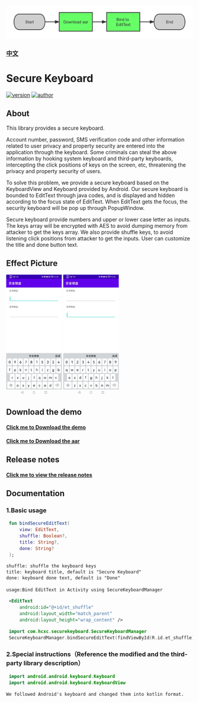 ![frame](images/frame.png)

### [中文](README_CN.md)

# Secure Keyboard
[![version](https://img.shields.io/badge/version-1.0.0-brightgreen.svg)](https://bintray.com/geyifeng/maven/immersionbar) [![author](https://img.shields.io/badge/author-hcxc-orange.svg)](https://github.com/gyf-dev)

## About
This library provides a secure keyboard.

Account number, password, SMS verification code and other information related to user privacy and property security are entered into the application through the keyboard.
Some criminals can steal the above information by hooking system keyboard and third-party keyboards, intercepting the click positions of keys on the screen, etc,
threatening the privacy and property security of users.

To solve this problem, we provide a secure keyboard based on the KeyboardView and Keyboard provided by Android.
Our secure keyboard is bounded to EditText through java codes, and is displayed and hidden according to the focus state of EditText.
When EditText gets the focus, the security keyboard will be pop up through PopupWindow.

Secure keyboard provide numbers and upper or lower case letter as inputs.
The keys array will be encrypted with AES to avoid dumping memory from attacker to get the keys array.
We also provide shuffle keys, to avoid listening click positions from attacker to get the inputs.
User can customize the title and done button text.

## Effect Picture
<img width="150"  src="./images/default.png"/>
<img width="150"  src="./images/default1.png"/>

## Download the demo
#### [Click me to Download the demo](./output/demo.apk)
#### [Click me to Download the aar](./output/securekeyboard-release.aar)

## Release notes
#### [Click me to view the release notes](./wiki/note.md)


## Documentation

### 1.Basic usage
   ```kotlin
    fun bindSecureEditText(
        view: EditText,
        shuffle: Boolean?,
        title: String?,
        done: String?
    );
   ```

    shuffle: shuffle the keyboard keys
    title: keyboard title, default is "Secure Keyboard"
    done: keyboard done text, default is "Done"

    usage:Bind EditText in Activity using SecureKeyboardManager
   ```xml
    <EditText
        android:id="@+id/et_shuffle"
        android:layout_width="match_parent"
        android:layout_height="wrap_content" />
   ```
   ```kotlin
    import com.hcxc.securekeyboard.SecureKeyboardManager
    SecureKeyboardManager.bindSecureEditText(findViewById(R.id.et_shuffle), true, "title", "done")
   ```
    
### 2.Special instructions（Reference the modified  and the third-party library description）
   ```kotlin
    import android.android.keyboard.Keyboard
    import android.android.keyboard.KeyboardView
   ```

    We followed Android's keyboard and changed them into kotlin format.
